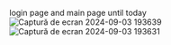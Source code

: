 login page and main page until today ![Captură de ecran 2024-09-03 193639](https://github.com/user-attachments/assets/99819dd8-579c-4e77-9c2d-71f3f1b96863)
![Captură de ecran 2024-09-03 193631](https://github.com/user-attachments/assets/465ff744-2742-4dba-b089-92bef3dd018b)
